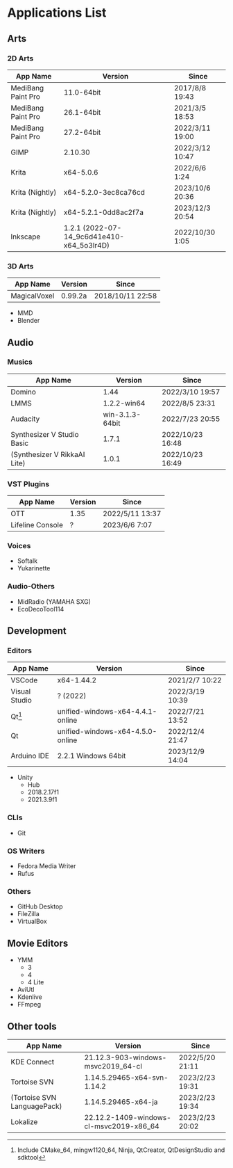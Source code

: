# Applications List

## Arts

### 2D Arts

| App Name | Version | Since |
| -- | -- | -- |
| MediBang Paint Pro | 11.0-64bit | 2017/8/8 19:43 |
| MediBang Paint Pro | 26.1-64bit | 2021/3/5 18:53 |
| MediBang Paint Pro | 27.2-64bit | 2022/3/11 19:00 |
| GIMP | 2.10.30 | 2022/3/12 10:47 |
| Krita | x64-5.0.6 | 2022/6/6 1:24 |
| Krita (Nightly) | x64-5.2.0-3ec8ca76cd | 2023/10/6 20:36 |
| Krita (Nightly) | x64-5.2.1-0dd8ac2f7a | 2023/12/3 20:54 |
| Inkscape | 1.2.1 (2022-07-14_9c6d41e410-x64_5o3Ir4D) | 2022/10/30 1:05 |

### 3D Arts

| App Name | Version | Since |
| -- | -- | -- |
| MagicalVoxel | 0.99.2a | 2018/10/11 22:58 |

- MMD
- Blender

## Audio

### Musics

| App Name | Version | Since |
| -- | -- | -- |
| Domino | 1.44 | 2022/3/10 19:57 |
| LMMS | 1.2.2-win64 | 2022/8/5 23:31 |
| Audacity | win-3.1.3-64bit | 2022/7/23 20:55 |
| Synthesizer V Studio Basic | 1.7.1 | 2022/10/23 16:48 |
| (Synthesizer V RikkaAI Lite) | 1.0.1 | 2022/10/23 16:49 |

### VST Plugins

| App Name | Version | Since |
| -- | -- | -- |
| OTT | 1.35 | 2022/5/11 13:37 |
| Lifeline Console | ? | 2023/6/6 7:07 |

### Voices

- Softalk
- Yukarinette

### Audio-Others

- MidRadio (YAMAHA SXG)
- EcoDecoTool114

## Development

### Editors

| App Name | Version | Since |
| -- | -- | -- |
| VSCode | x64-1.44.2 | 2021/2/7 10:22 |
| Visual Studio | ? (2022) | 2022/3/19 10:39 |
| Qt[^qt] | unified-windows-x64-4.4.1-online | 2022/7/21 13:52 |
| Qt | unified-windows-x64-4.5.0-online | 2022/12/4 21:47 |
| Arduino IDE | 2.2.1 Windows 64bit | 2023/12/9 14:04 |

- Unity
  - Hub
  - 2018.2.17f1
  - 2021.3.9f1

[^qt]: Include CMake_64, mingw1120_64, Ninja, QtCreator, QtDesignStudio and sdktool

### CLIs

- Git

### OS Writers

- Fedora Media Writer
- Rufus

### Others

- GitHub Desktop
- FileZilla
- VirtualBox

## Movie Editors

- YMM
  - 3
  - 4
  - 4 Lite
- AviUtl
- Kdenlive
- FFmpeg

## Other tools

| App Name | Version | Since |
| -- | -- | -- |
| KDE Connect | 21.12.3-903-windows-msvc2019_64-cl | 2022/5/20 21:11 |
| Tortoise SVN | 1.14.5.29465-x64-svn-1.14.2 | 2023/2/23 19:31 |
| (Tortoise SVN LanguagePack) | 1.14.5.29465-x64-ja | 2023/2/23 19:34 |
| Lokalize | 22.12.2-1409-windows-cl-msvc2019-x86_64 | 2023/2/23 20:02 |

